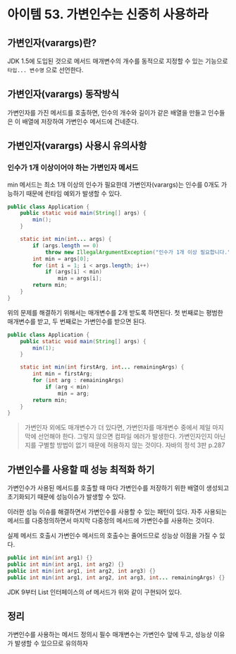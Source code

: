# 아이템 53. 가변인수는 신중히 사용하라

## 가변인자(varargs)란?

JDK 1.5에 도입된 것으로 메서드 매개변수의 개수를 동적으로 지정할 수 있는 기능으로 `타입... 변수명` 으로 선언한다.

## 가변인자(varargs) 동작방식

가변인자를 가진 메서드를 호출하면, 인수의 개수와 길이가 같은 배열을 만들고 인수들은 이 배열에 저장하여 가변인수 메서드에 건네준다.

## 가변인자(varargs) 사용시 유의사항

### 인수가 1개 이상이어야 하는 가변인자 메서드

min 메서드는 최소 1개 이상의 인수가 필요한데 가변인자(varargs)는 인수를 0개도 가능하기 때문에 런타임 예외가 발생할 수 있다.

```java
public class Application {
    public static void main(String[] args) {
        min();
    }

    static int min(int... args) {
        if (args.length == 0)
            throw new IllegalArgumentException("인수가 1개 이상 필요합니다.");
        int min = args[0];
        for (int i = 1; i < args.length; i++)
            if (args[i] < min)
                min = args[i];
        return min;
    }
}
```

위의 문제를 해결하기 위해서는 매개변수를 2개 받도록 하면된다. 첫 번째로는 평범한 매개변수를 받고, 두 번째로는 가변인수를 받으면 된다.

```java
public class Application {
    public static void main(String[] args) {
        min(1);
    }

    static int min(int firstArg, int... remainingArgs) {
        int min = firstArg;
        for (int arg : remainingArgs)
            if (arg < min)
                min = arg;
        return min;
    }
}
```

> 가변인자 외에도 매개변수가 더 있다면, 가변인자를 매개변수 중에서 제일 마지막에 선언해야 한다. 그렇지 않으면 컴파일 에러가 발생한다. 가변인자인지 아닌지를 구별할 방법이 없기 때문에 허용하지 않는 것이다. 
자바의 정석 3판 p.287

## 가변인수를 사용할 때 성능 최적화 하기

가변인수가 사용된 메서드를 호출할 때 마다 가변인수를 저장하기 위한 배열이 생성되고 초기화되기 때문에 성능이슈가 발생할 수 있다.

이러한 성능 이슈를 해결하면서 가변인수를 사용할 수 있는 패턴이 있다. 자주 사용되는 메서드를 다중정의하면서 마지막 다중정의 메서드에 가변인수를 사용하는 것이다.

실제 메서드 호출시 가변인수 메서드의 호출수는 줄어드므로 성능상 이점을 가질 수 있다.

```java
public int min(int arg1) {}
public int min(int arg1, int arg2) {}
public int min(int arg1, int arg2, int arg3) {}
public int min(int arg1, int arg2, int arg3, int... remainingArgs) {}
```

JDK 9부터 List 인터페이스의 of 메서드가 위와 같이 구현되어 있다.

## 정리

가변인수를 사용하는 메서드 정의시 필수 매개변수는 가변인수 앞에 두고, 성능상 이유가 발생할 수 있으므로 유의하자